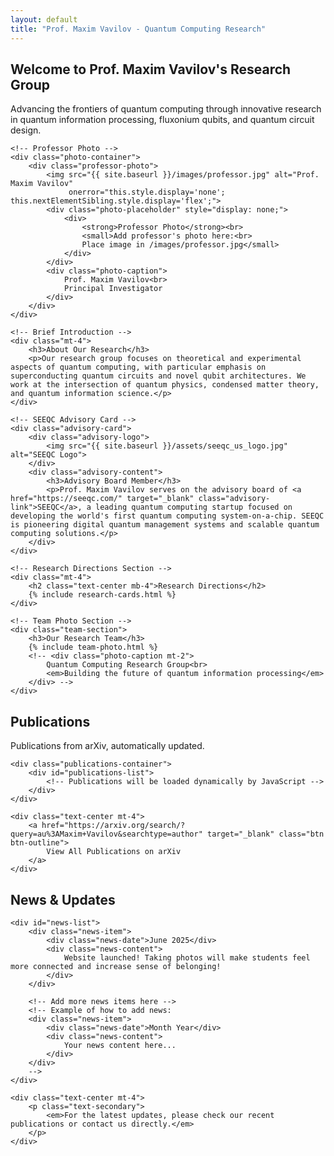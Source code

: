 ```yaml
---
layout: default
title: "Prof. Maxim Vavilov - Quantum Computing Research"
---
```


<!-- Home Section -->
<section id="home" class="section">
    <div class="text-center mb-4">
        <h2>Welcome to Prof. Maxim Vavilov's Research Group</h2>
        <p class="lead">Advancing the frontiers of quantum computing through innovative research in quantum information processing, fluxonium qubits, and quantum circuit design.</p>
    </div>

    <!-- Professor Photo -->
    <div class="photo-container">
        <div class="professor-photo">
            <img src="{{ site.baseurl }}/images/professor.jpg" alt="Prof. Maxim Vavilov" 
                 onerror="this.style.display='none'; this.nextElementSibling.style.display='flex';">
            <div class="photo-placeholder" style="display: none;">
                <div>
                    <strong>Professor Photo</strong><br>
                    <small>Add professor's photo here:<br>
                    Place image in /images/professor.jpg</small>
                </div>
            </div>
            <div class="photo-caption">
                Prof. Maxim Vavilov<br>
                Principal Investigator
            </div>
        </div>
    </div>

    <!-- Brief Introduction -->
    <div class="mt-4">
        <h3>About Our Research</h3>
        <p>Our research group focuses on theoretical and experimental aspects of quantum computing, with particular emphasis on superconducting quantum circuits and novel qubit architectures. We work at the intersection of quantum physics, condensed matter theory, and quantum information science.</p>
    </div>

    <!-- SEEQC Advisory Card -->
    <div class="advisory-card">
        <div class="advisory-logo">
            <img src="{{ site.baseurl }}/assets/seeqc_us_logo.jpg" alt="SEEQC Logo">
        </div>
        <div class="advisory-content">
            <h3>Advisory Board Member</h3>
            <p>Prof. Maxim Vavilov serves on the advisory board of <a href="https://seeqc.com/" target="_blank" class="advisory-link">SEEQC</a>, a leading quantum computing startup focused on developing the world's first quantum computing system-on-a-chip. SEEQC is pioneering digital quantum management systems and scalable quantum computing solutions.</p>
        </div>
    </div>

    <!-- Research Directions Section -->
    <div class="mt-4">
        <h2 class="text-center mb-4">Research Directions</h2>
        {% include research-cards.html %}
    </div>

    <!-- Team Photo Section -->
    <div class="team-section">
        <h3>Our Research Team</h3>
        {% include team-photo.html %}
        <!-- <div class="photo-caption mt-2">
            Quantum Computing Research Group<br>
            <em>Building the future of quantum information processing</em>
        </div> -->
    </div>
</section>

<!-- Publications Section -->
<section id="publications" class="section hidden">
    <h2 class="text-center mb-4">Publications</h2>
    <p class="text-center mb-4">Publications from arXiv, automatically updated.</p>
    
    <div class="publications-container">
        <div id="publications-list">
            <!-- Publications will be loaded dynamically by JavaScript -->
        </div>
    </div>
    
    <div class="text-center mt-4">
        <a href="https://arxiv.org/search/?query=au%3AMaxim+Vavilov&searchtype=author" target="_blank" class="btn btn-outline">
            View All Publications on arXiv
        </a>
    </div>
</section>

<!-- News Section -->
<section id="news" class="section hidden">
    <h2 class="text-center mb-4">News & Updates</h2>
    
    <div id="news-list">
        <div class="news-item">
            <div class="news-date">June 2025</div>
            <div class="news-content">
                Website launched! Taking photos will make students feel more connected and increase sense of belonging! 
            </div>
        </div>
        
        <!-- Add more news items here -->
        <!-- Example of how to add news:
        <div class="news-item">
            <div class="news-date">Month Year</div>
            <div class="news-content">
                Your news content here...
            </div>
        </div>
        -->
    </div>
    
    <div class="text-center mt-4">
        <p class="text-secondary">
            <em>For the latest updates, please check our recent publications or contact us directly.</em>
        </p>
    </div>
</section> 
